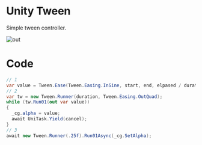 # Unity Tween
Simple tween controller.

![out](https://github.com/user-attachments/assets/826b897a-62e7-446b-a71a-5d68b35b208b)


# Code

```c#
// 1
var value = Tween.Ease(Tween.Easing.InSine, start, end, elpased / duration);
// 2 
var tw = new Tween.Runner(duration, Tween.Easing.OutQuad);
while (tw.Run01(out var value))
{
  _cg.alpha = value;
  await UniTask.Yield(cancel);
}
// 3
await new Tween.Runner(.25f).Run01Async(_cg.SetAlpha);
```
